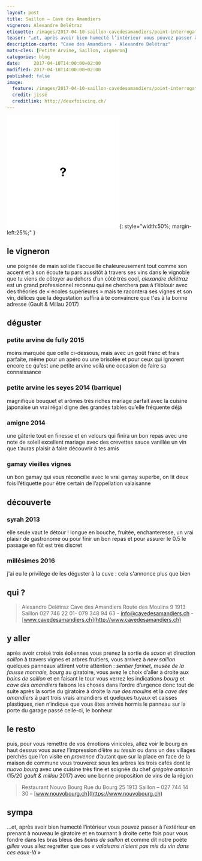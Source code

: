 ```yaml
---
layout: post
title: Saillon — Cave des Amandiers
vigneron: Alexandre Delétraz
etiquette: /images/2017-04-10-saillon-cavedesamandiers/point-interrogation.png
teaser: "…et, après avoir bien humecté l’intérieur vous pouvez passer à l’extérieur en prenant à nouveau le giratoire et en tournant à droite cette fois pour vous fondre dans les bras bleus des bains de saillon et comme dit notre poète *gilles* vous allez regretter que ces *« valaisans n’aient pas mis du vin dans ces eaux-là »*"
description-courte: "Cave des Amandiers - Alexandre Delétraz"
mots-cles: [Petite Arvine, Saillon, vigneron]
categories: blog
date:     2017-04-10T14:00:00+02:00
modified: 2017-04-10T14:00:00+02:00
published: false
image:
  feature: /images/2017-04-10-saillon-cavedesamandiers/point-interrogation.png
  credit: jissé
  creditlink: http://deuxfoiscinq.ch/
---
```


![Alexandre Delétraz](/images/2017-04-10-saillon-cavedesamandiers/point-interrogation.png){: style="width:50%; margin-left:25%;" }


## le vigneron

une poignée de main solide t’accueille chaleureusement tout comme son accent et à son écoute tu pars aussitôt à travers ses vins dans le vignoble que tu viens de côtoyer 
au dehors d’un côté très cool, *alexandre delétraz* est un grand professionnel reconnu qui ne cherchera pas à t’éblouir avec des théories de « écoles supérieures » mais te racontera ses vignes et son vin, délices que la dégustation suffira à te convaincre que t'es à la bonne adresse (Gault & Millau 2017)

## déguster

### petite arvine de fully 2015
moins marquée que celle ci-dessous, mais avec un goût franc et frais parfaite, même pour un apéro ou une brisolée
et pour ceux qui ignorent encore ce qu’est une petite arvine voilà une occasion de faire sa connaissance

### petite arvine les seyes 2014 (barrique)
magnifique bouquet et arômes très riches
mariage parfait avec la cuisine japonaise
un vrai régal digne des grandes tables qu’elle fréquente déjà

### amigne 2014
une gâterie tout en finesse et en velours qui finira un bon repas avec une note de soleil excellent mariage avec des crevettes sauce vanillée
un vin que t’auras plaisir à faire découvrir à tes amis

### gamay vieilles vignes
un bon gamay qui vous réconcilie avec le vrai gamay
superbe, on lit deux fois l’étiquette pour être certain de l’appellation valaisanne

## découverte

### syrah 2013
elle seule vaut le détour !
longue en bouche, fruitée, enchanteresse, un vrai plaisir de gastronome ou pour finir un bon repas et pour assurer le 0.5
le passage en fût est très discret

### millésimes 2016
j'ai eu le privilège de les déguster à la cuve : cela s'annonce plus que bien

## qui ?

> Alexandre Delétraz
> Cave des Amandiers
> Route des Moulins 9
> 1913 Saillon
> 027 746 22 01- 079 348 94 63 - [info@cavedesamandiers.ch](mailto:info@cavedesamandiers.ch) - [www.cavedesamandiers.ch](http://www.cavedesamandiers.ch)

## y aller

après avoir croisé trois éoliennes vous prenez la sortie de *saxon* et direction *saillon*
à travers vignes et arbres fruitiers, vous arrivez à *new saillon*
quelques panneaux attirent votre attention : *sentier farinet, musée de la fausse monnaie, bourg*
au giratoire, vous avez le choix d’aller à droite aux *bains de saillon* et en faisant le tour vous verrez les indications *bourg* et *cave des amandiers*
faisons les choses dans l’ordre d’urgence donc tout de suite après la sortie du giratoire à droite la *rue des moulins* et la *cave des amandiers*
à part trois vrais amandiers et quelques tuyaux et caisses plastiques, rien n’indique que vous êtes arrivés hormis le panneau sur la porte du garage
passé celle-ci, le bonheur

## le resto

puis, pour vous remettre de vos émotions vinicoles, allez voir le bourg en haut dessus
vous aurez l’impression d’être au *tessin* ou dans un des villages perchés que l’on visite en *provence* d’autant que sur la place en face de la maison de commune vous trouverez sous les arbres les trois cafés dont le *nuovo bourg* avec une cuisine très fine et  soignée du chef *grégoire antonin* (15/20 *gault & millau* 2017) avec une bonne proposition de vins de la région

> Restaurant Nouvo Bourg
> Rue du Bourg 25
> 1913 Saillon – 027 744 14 30 – [www.nouvobourg.ch](https://www.nouvobourg.ch)

## sympa

…et, après avoir bien humecté l’intérieur vous pouvez passer à l’extérieur en prenant à nouveau le giratoire et en tournant à droite cette fois pour vous fondre dans les bras bleus des *bains de saillon* et comme dit notre poète *gilles* vous allez regretter que ces *« valaisans n’aient pas mis du vin dans ces eaux-là »*
